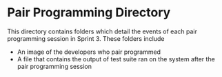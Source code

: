 # Pair Programming Directory
This directory contains folders which detail the events of each pair programming session in Sprint 3.
These folders include
- An image of the developers who pair programmed
- A file that contains the output of test suite ran on the system after the pair programming session
